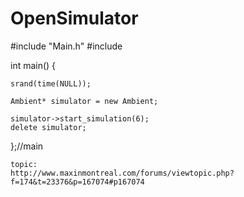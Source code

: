 # OpenSimulator

#include "Main.h"
#include <iostream>	
	
int main() {
	
	srand(time(NULL));

	Ambient* simulator = new Ambient;
  
	simulator->start_simulation(6);
	delete simulator;
	

};//main

	topic: 
	http://www.maxinmontreal.com/forums/viewtopic.php?f=174&t=23376&p=167074#p167074
